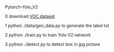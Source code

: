 Pytorch-Yolo_V2

0 download [VOC dataset](https://pjreddie.com/media/files/VOCtrainval_11-May-2012.tar)

1 python ./data/gen_data.py to generate the label txt

2 python ./train.py to train Yolo V2 network

3 python ./detect.py to detect box in jpg picture


